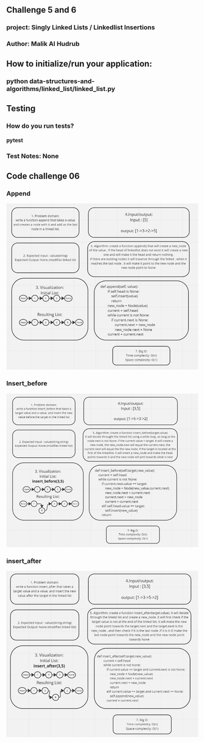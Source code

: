 ## Challenge 5 and 6
### project: Singly Linked Lists / Linkedlist Insertions
### Author: Malik Al Hudrub
## How to initialize/run your application:
### python data-structures-and-algorithms/linked_list/linked_list.py
## Testing 
### How do you run tests?
#### pytest
### Test Notes: None

## Code challenge 06 
### Append
![Append](./assets/append.png)
### Insert_before
![Insert_before](./assets/insert_before.png)
### insert_after
![insert_after](./assets/insert_after.png)